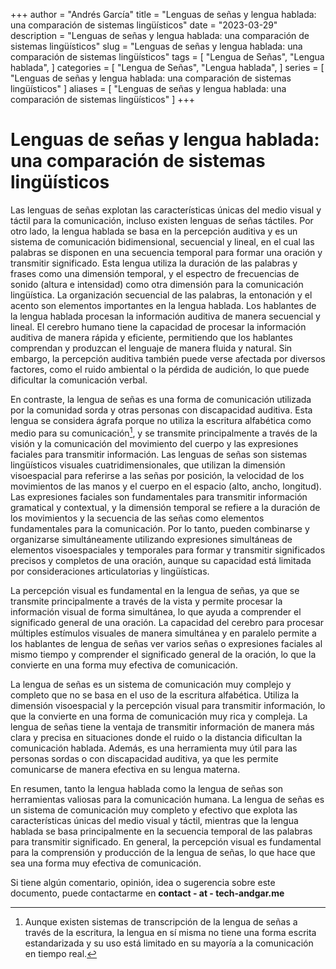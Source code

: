 +++
author = "Andrés García"
title = "Lenguas de señas y lengua hablada: una comparación de sistemas lingüísticos"
date = "2023-03-29"
description = "Lenguas de señas y lengua hablada: una comparación de sistemas lingüísticos"
slug = "Lenguas de señas y lengua hablada: una comparación de sistemas lingüísticos"
tags = [
  "Lengua de Señas",
  "Lengua hablada",
]
categories = [
  "Lengua de Señas",
  "Lengua hablada",
]
series = [
  "Lenguas de señas y lengua hablada: una comparación de sistemas lingüísticos"
]
aliases = [
  "Lenguas de señas y lengua hablada: una comparación de sistemas lingüísticos"
]
+++

# Lenguas de señas y lengua hablada: una comparación de sistemas lingüísticos

Las lenguas de señas explotan las características únicas del medio visual y táctil para la comunicación, incluso existen lenguas de señas táctiles. Por otro lado, la lengua hablada se basa en la percepción auditiva y es un sistema de comunicación bidimensional, secuencial y lineal, en el cual las palabras se disponen en una secuencia temporal para formar una oración y transmitir significado. Esta lengua utiliza la duración de las palabras y frases como una dimensión temporal, y el espectro de frecuencias de sonido (altura e intensidad) como otra dimensión para la comunicación lingüística. La organización secuencial de las palabras, la entonación y el acento son elementos importantes en la lengua hablada. Los hablantes de la lengua hablada procesan la información auditiva de manera secuencial y lineal. El cerebro humano tiene la capacidad de procesar la información auditiva de manera rápida y eficiente, permitiendo que los hablantes comprendan y produzcan el lenguaje de manera fluida y natural. Sin embargo, la percepción auditiva también puede verse afectada por diversos factores, como el ruido ambiental o la pérdida de audición, lo que puede dificultar la comunicación verbal.

En contraste, la lengua de señas es una forma de comunicación utilizada por la comunidad sorda y otras personas con discapacidad auditiva. Esta lengua se considera ágrafa porque no utiliza la escritura alfabética como medio para su comunicación[^1], y se transmite principalmente a través de la visión y la comunicación del movimiento del cuerpo y las expresiones faciales para transmitir información. Las lenguas de señas son sistemas lingüísticos visuales cuatridimensionales, que utilizan la dimensión visoespacial para referirse a las señas por posición, la velocidad de los movimientos de las manos y el cuerpo en el espacio (alto, ancho, longitud). Las expresiones faciales son fundamentales para transmitir información gramatical y contextual, y la dimensión temporal se refiere a la duración de los movimientos y la secuencia de las señas como elementos fundamentales para la comunicación. Por lo tanto, pueden combinarse y organizarse simultáneamente utilizando expresiones simultáneas de elementos visoespaciales y temporales para formar y transmitir significados precisos y completos de una oración, aunque su capacidad está limitada por consideraciones articulatorias y lingüísticas.

La percepción visual es fundamental en la lengua de señas, ya que se transmite principalmente a través de la vista y permite procesar la información visual de forma simultánea, lo que ayuda a comprender el significado general de una oración. La capacidad del cerebro para procesar múltiples estímulos visuales de manera simultánea y en paralelo permite a los hablantes de lengua de señas ver varios señas o expresiones faciales al mismo tiempo y comprender el significado general de la oración, lo que la convierte en una forma muy efectiva de comunicación.

La lengua de señas es un sistema de comunicación muy complejo y completo que no se basa en el uso de la escritura alfabética. Utiliza la dimensión visoespacial y la percepción visual para transmitir información, lo que la convierte en una forma de comunicación muy rica y compleja. La lengua de señas tiene la ventaja de transmitir información de manera más clara y precisa en situaciones donde el ruido o la distancia dificultan la comunicación hablada. Además, es una herramienta muy útil para las personas sordas o con discapacidad auditiva, ya que les permite comunicarse de manera efectiva en su lengua materna.

En resumen, tanto la lengua hablada como la lengua de señas son herramientas valiosas para la comunicación humana. La lengua de señas es un sistema de comunicación muy completo y efectivo que explota las características únicas del medio visual y táctil, mientras que la lengua hablada se basa principalmente en la secuencia temporal de las palabras para transmitir significado. En general, la percepción visual es fundamental para la comprensión y producción de la lengua de señas, lo que hace que sea una forma muy efectiva de comunicación.

Si tiene algún comentario, opinión, idea o sugerencia sobre este documento, puede contactarme en **contact - at - tech-andgar.me**

[^1]: Aunque existen sistemas de transcripción de la lengua de señas a través de la escritura, la lengua en sí misma no tiene una forma escrita estandarizada y su uso está limitado en su mayoría a la comunicación en tiempo real.
